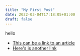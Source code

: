 ```yaml
---
title: "My First Post"
date: 2022-03-04T17:18:05+01:00
draft: false
---
```


hello

- [This can be a link to an article](https://1729.com)
- [Here's is another link](https://google.com)
